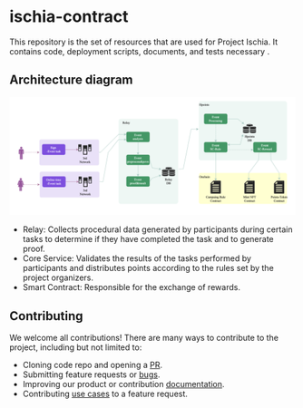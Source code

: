 # ischia-contract
This repository is the set of resources that are used for Project Ischia. It contains code, deployment scripts, documents, and tests necessary .

## Architecture diagram
![alt text](assets/architecture.png)

- Relay: Collects procedural data generated by participants during certain tasks to determine if they have completed the task and to generate proof.
- Core Service: Validates the results of the tasks performed by participants and distributes points according to the rules set by the project organizers.
- Smart Contract: Responsible for the exchange of rewards.


## Contributing

We welcome all contributions! There are many ways to contribute to the project, including but not limited to:

- Cloning code repo and opening a [PR](https://github.com/hetu-project/ischia/pulls).
- Submitting feature requests or [bugs](https://github.com/hetu-project/ischia/issues).
- Improving our product or contribution [documentation](./docs/).
- Contributing [use cases](./demos/) to a feature request.
